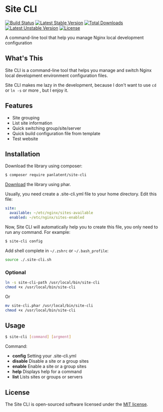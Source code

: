 Site CLI
========
[![Build Status](https://travis-ci.org/panlatent/site-cli.svg)](https://travis-ci.org/panlatent/site-cli)
[![Latest Stable Version](https://poser.pugx.org/panlatent/site-cli/v/stable.svg)](https://packagist.org/packages/panlatent/site-cli) 
[![Total Downloads](https://poser.pugx.org/panlatent/site-cli/downloads.svg)](https://packagist.org/packages/panlatent/site-cli) 
[![Latest Unstable Version](https://poser.pugx.org/panlatent/site-cli/v/unstable.svg)](https://packagist.org/packages/panlatent/site-cli) 
[![License](https://poser.pugx.org/panlatent/site-cli/license.svg)](https://packagist.org/packages/panlatent/site-cli)

A command-line tool that help you manage Nginx local development configuration

What's This
------------
Site CLI is a command-line tool that helps you manage and switch Nginx local development 
environment configuration files.

Site CLI makes me lazy in the development, because I don't want to use `cd` or `ln -s` or more
, but I enjoy it.

Features
--------
+ Site grouping
+ List site information
+ Quick switching group/site/server
+ Quick build configuration file from template
+ Test website 

Installation
-------------
Download the library using composer:
```bash
$ composer require panlatent/site-cli
```

[Download](https://github.com/panlatent/site-cli/releases) the library using phar.
  
Usually, you need create a .site-cli.yml file to your home directory. Edit this file:

```yaml
site:
  available: ~/etc/nginx/sites-available
  enabled: ~/etc/nginx/sites-enabled
```

Now, Site CLI will automatically help you to create this file, you only need to run any command. For example:
```bash
$ site-cli config
```

Add shell complete in `~/.zshrc` or `~/.bash_profile`:
```bash
source ./.site-cli.sh
```

### Optional
```bash
ln -s site-cli-path /usr/local/bin/site-cli
chmod +x /usr/local/bin/site-cli
```
Or
```bash
mv site-cli.phar /usr/local/bin/site-cli
chmod +x /usr/local/bin/site-cli
```

Usage
-----
```bash
$ site-cli [command] [argment]
```

Command:
+ **config**   Setting your .site-cli.yml
+ **disable**  Disable a site or a group sites
+ **enable**   Enable a site or a group sites
+ **help**     Displays help for a command
+ **list**     Lists sites or groups or servers

License
-------
The Site CLI is open-sourced software licensed under the [MIT license](http://opensource.org/licenses/MIT).